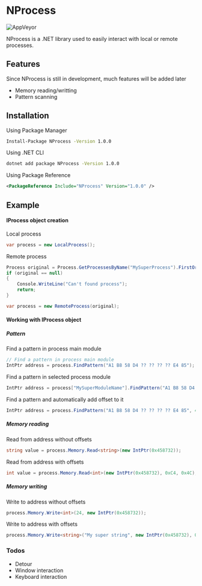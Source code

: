 # NProcess
![AppVeyor](https://img.shields.io/appveyor/build/Roxeez/NProcess)  

NProcess is a .NET library used to easily interact with local or remote processes.

## Features

Since NProcess is still in development, much features will be added later

* Memory reading/writting
* Pattern scanning

## Installation

Using Package Manager
```sh
Install-Package NProcess -Version 1.0.0
```

Using .NET CLI
```sh
dotnet add package NProcess -Version 1.0.0
```

Using Package Reference
```xml
<PackageReference Include="NProcess" Version="1.0.0" />
```

## Example
#### IProcess object creation
Local process
```csharp
var process = new LocalProcess();
```
Remote process
```csharp
Process original = Process.GetProcessesByName("MySuperProcess").FirstOrDefault();
if (original == null)
{
    Console.WriteLine("Can't found process");
    return;
}

var process = new RemoteProcess(original);
```
#### Working with IProcess object

##### Pattern
Find a pattern in process main module
```csharp
// Find a pattern in process main module
IntPtr address = process.FindPattern("A1 B8 58 D4 ?? ?? ?? ?? E4 85");
```
Find a pattern in selected process module
```csharp
IntPtr address = process["MySuperModuleName"].FindPattern("A1 B8 58 D4 ?? ?? ?? ?? E4 85");
```
Find a pattern and automatically add offset to it
```csharp
IntPtr address = process.FindPattern("A1 B8 58 D4 ?? ?? ?? ?? E4 85", 4);
```  

##### Memory reading
Read from address without offsets
```csharp
string value = process.Memory.Read<string>(new IntPtr(0x458732));
```
Read from address with offsets
```csharp
int value = process.Memory.Read<int>(new IntPtr(0x458732), 0xC4, 0x4C);
```  

##### Memory writing
Write to address without offsets
```csharp
process.Memory.Write<int>(24, new IntPtr(0x458732));
```
Write to address with offsets
```csharp
process.Memory.Write<string>("My super string", new IntPtr(0x458732), 0xC4, 0x4C);
```  

### Todos
 - Detour
 - Window interaction
 - Keyboard interaction
